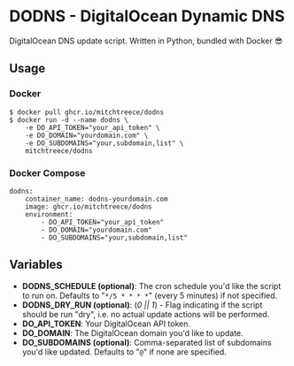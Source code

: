 # DODNS - DigitalOcean Dynamic DNS

DigitalOcean DNS update script. Written in Python, bundled with Docker 😎

## Usage

### Docker

```
$ docker pull ghcr.io/mitchtreece/dodns
$ docker run -d --name dodns \
    -e DO_API_TOKEN="your_api_token" \
    -e DO_DOMAIN="yourdomain.com" \
    -e DO_SUBDOMAINS="your,subdomain,list" \
    mitchtreece/dodns
```

### Docker Compose

```
dodns:
    container_name: dodns-yourdomain.com
    image: ghcr.io/mitchtreece/dodns
    environment:
        - DO_API_TOKEN="your_api_token"
        - DO_DOMAIN="yourdomain.com"
        - DO_SUBDOMAINS="your,subdomain,list"
```

## Variables

- **DODNS_SCHEDULE (optional)**: The cron schedule you'd like the script to run on. Defaults to "`*/5 * * * *`" (every 5 minutes) if not specified.
- **DODNS_DRY_RUN (optional)**: (_0 || 1_) - Flag indicating if the script should be run "dry", i.e. no actual update actions will be performed.
- **DO_API_TOKEN**: Your DigitalOcean API token.
- **DO_DOMAIN**: The DigitalOcean domain you'd like to update.
- **DO_SUBDOMAINS (optional)**: Comma-separated list of subdomains you'd like updated. Defaults to "`@`" if none are specified.